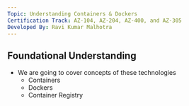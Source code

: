 ```yaml
---
Topic: Understanding Containers & Dockers
Certification Track: AZ-104, AZ-204, AZ-400, and AZ-305
Developed By: Ravi Kumar Malhotra
---
```


## Foundational Understanding
- We are going to cover concepts of these technologies
  - Containers
  - Dockers
  - Container Registry


